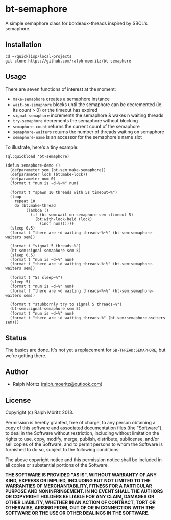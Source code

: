 # bt-semaphore

A simple semaphore class for bordeaux-threads inspired by SBCL's semaphore.

## Installation

```
cd ~/quicklisp/local-projects
git clone https://github.com/ralph-moeritz/bt-semaphore
```

## Usage

There are seven functions of interest at the moment:

 - `make-semaphore` creates a semaphore instance
 - `wait-on-semaphore` blocks until the semaphore can be decremented (ie. its
   count > 0) or the timeout has expired
 - `signal-semaphore` increments the semaphore & wakes n waiting threads
 - `try-semaphore` decrements the semaphore without blocking
 - `semaphore-count` returns the current count of the semaphore
 - `semaphore-waiters` returns the number of threads waiting on semaphore
 - `semaphore-name` is an accessor for the semaphore's name slot

To illustrate, here's a tiny example:

```common-lisp
(ql:quickload 'bt-semaphore)

(defun semaphore-demo ()
  (defparameter sem (bt-sem:make-semaphore))
  (defparameter lock (bt:make-lock))
  (defparameter num 0)
  (format t "num is ~d~%~%" num)
  
  (format t "spawn 10 threads with 5s timeout~%")
  (loop
    repeat 10
    do (bt:make-thread
         (lambda ()
           (if (bt-sem:wait-on-semaphore sem :timeout 5)
             (bt:with-lock-held (lock)
               (incf num))))))
  (sleep 0.5)
  (format t "there are ~d waiting threads~%~%" (bt-sem:semaphore-waiters sem))
  
  (format t "signal 5 threads~%")
  (bt-sem:signal-semaphore sem 5)
  (sleep 0.5)
  (format t "num is ~d~%" num)
  (format t "there are ~d waiting threads~%~%" (bt-sem:semaphore-waiters sem))

  (format t "5s sleep~%")
  (sleep 5)
  (format t "num is ~d~%" num) 
  (format t "there are ~d waiting threads~%~%" (bt-sem:semaphore-waiters sem))

  (format t "stubbornly try to signal 5 threads~%")
  (bt-sem:signal-semaphore sem 5)
  (format t "num is ~d~%" num) 
  (format t "there are ~d waiting threads~%" (bt-sem:semaphore-waiters sem)))
```

## Status

The basics are done. It's not yet a replacement for `SB-THREAD:SEMAPHORE`, but
we're getting there.

## Author

* Ralph Möritz (ralph.moeritz@outlook.com)

## License

Copyright (c) Ralph Möritz 2013.

Permission is hereby granted, free of charge, to any person obtaining a copy of this software and associated documentation files (the "Software"), to deal in the Software without restriction, including without limitation the rights to use, copy, modify, merge, publish, distribute, sublicense, and/or sell copies of the Software, and to permit persons to whom the Software is furnished to do so, subject to the following conditions:

The above copyright notice and this permission notice shall be included in all copies or substantial portions of the Software.

**THE SOFTWARE IS PROVIDED "AS IS", WITHOUT WARRANTY OF ANY KIND, EXPRESS OR IMPLIED, INCLUDING BUT NOT LIMITED TO THE WARRANTIES OF MERCHANTABILITY, FITNESS FOR A PARTICULAR PURPOSE AND NONINFRINGEMENT. IN NO EVENT SHALL THE AUTHORS OR COPYRIGHT HOLDERS BE LIABLE FOR ANY CLAIM, DAMAGES OR OTHER LIABILITY, WHETHER IN AN ACTION OF CONTRACT, TORT OR OTHERWISE, ARISING FROM, OUT OF OR IN CONNECTION WITH THE SOFTWARE OR THE USE OR OTHER DEALINGS IN THE SOFTWARE.**
